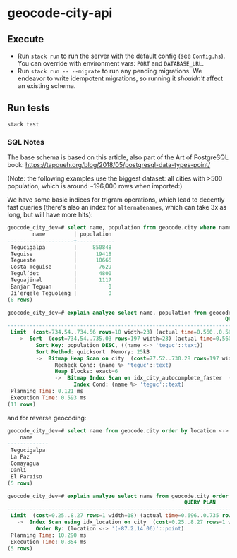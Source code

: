 # geocode-city-api

## Execute  

* Run `stack run` to run the server with the default config (see `Config.hs`). You can override with environment vars: `PORT` and `DATABASE_URL`.
* Run `stack run -- --migrate` to run any pending migrations. We endeavor to write idempotent migrations, so running it
  _shouldn't_ affect an existing schema. 

## Run tests

`stack test`

### SQL Notes

The base schema is based on this article, also part of the Art of PostgreSQL book: https://tapoueh.org/blog/2018/05/postgresql-data-types-point/

(Note: the following examples use the biggest dataset: all cities with >500 population, which is around ~196,000 rows when imported:)

We have some basic indices for trigram operations, which lead to decently fast queries (there's also an index for `alternatenames`, which can take 3x as long, but will have more hits):

```sql
geocode_city_dev=# select name, population from geocode.city where name %> 'teguc' order by population desc, name <-> 'teguc' limit 10;
        name         | population 
---------------------+------------
 Tegucigalpa         |     850848
 Teguise             |      19418
 Tegueste            |      10666
 Costa Teguise       |       7629
 Tegul’det           |       4800
 Teguajinal          |       1117
 Banjar Teguan       |          0
 Ji’ergele Teguoleng |          0
(8 rows)

geocode_city_dev=# explain analyze select name, population from geocode.city where name %> 'teguc' order by population desc, name <-> 'teguc' limit 10;
                                                                     QUERY PLAN                                                                     
----------------------------------------------------------------------------------------------------------------------------------------------------
 Limit  (cost=734.54..734.56 rows=10 width=23) (actual time=0.560..0.563 rows=8 loops=1)
   ->  Sort  (cost=734.54..735.03 rows=197 width=23) (actual time=0.560..0.561 rows=8 loops=1)
         Sort Key: population DESC, ((name <-> 'teguc'::text))
         Sort Method: quicksort  Memory: 25kB
         ->  Bitmap Heap Scan on city  (cost=77.52..730.28 rows=197 width=23) (actual time=0.488..0.549 rows=8 loops=1)
               Recheck Cond: (name %> 'teguc'::text)
               Heap Blocks: exact=6
               ->  Bitmap Index Scan on idx_city_autocomplete_faster  (cost=0.00..77.47 rows=197 width=0) (actual time=0.460..0.460 rows=8 loops=1)
                     Index Cond: (name %> 'teguc'::text)
 Planning Time: 0.121 ms
 Execution Time: 0.593 ms
(11 rows)
```

and for reverse geocoding:

```sql
geocode_city_dev=# select name from geocode.city order by location <-> '(-87.2, 14.06)' limit 5;
    name     
-------------
 Tegucigalpa
 La Paz
 Comayagua
 Danlí
 El Paraíso
(5 rows)

geocode_city_dev=# explain analyze select name from geocode.city order by location <-> '(-87.2, 14.06)' limit 5;
                                                        QUERY PLAN                                                        
--------------------------------------------------------------------------------------------------------------------------
 Limit  (cost=0.25..8.27 rows=1 width=18) (actual time=0.696..0.735 rows=5 loops=1)
   ->  Index Scan using idx_location on city  (cost=0.25..8.27 rows=1 width=18) (actual time=0.692..0.726 rows=5 loops=1)
         Order By: (location <-> '(-87.2,14.06)'::point)
 Planning Time: 10.290 ms
 Execution Time: 0.854 ms
(5 rows)
```
